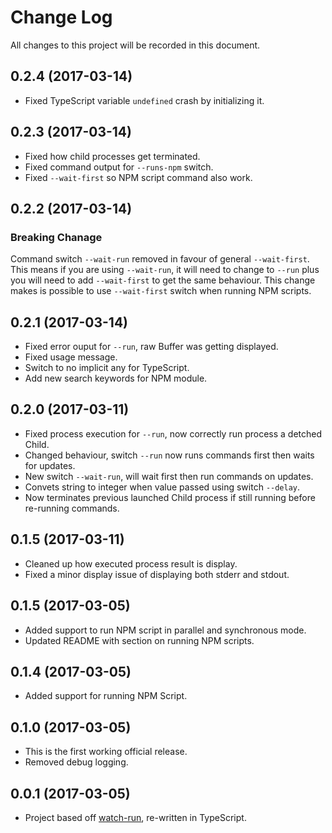 # Change Log

All changes to this project will be recorded in this document.

## 0.2.4 (2017-03-14)

* Fixed TypeScript variable `undefined` crash by initializing it.

## 0.2.3 (2017-03-14)

* Fixed how child processes get terminated.
* Fixed command output for `--runs-npm` switch.
* Fixed `--wait-first` so NPM script command also work.

## 0.2.2 (2017-03-14)

### Breaking Chanage

  Command switch `--wait-run` removed in favour of general `--wait-first`. This means if you are using `--wait-run`, it will need to change to `--run` plus you will need to add `--wait-first` to get the same behaviour. This change makes is possible to use `--wait-first` switch when running NPM scripts.

## 0.2.1 (2017-03-14)

* Fixed error ouput for `--run`, raw Buffer was getting displayed.
* Fixed usage message.
* Switch to no implicit any for TypeScript.
* Add new search keywords for NPM module.

## 0.2.0 (2017-03-11)

* Fixed process execution for `--run`, now correctly run process a detched Child.
* Changed behaviour, switch `--run` now runs commands first then waits for updates.
* New switch `--wait-run`, will wait first then run commands on updates.
* Convets string to integer when value passed using switch `--delay`.
* Now terminates previous launched Child process if still running before re-running commands.

## 0.1.5 (2017-03-11)

* Cleaned up how executed process result is display.
* Fixed a minor display issue of displaying both stderr and stdout.

## 0.1.5 (2017-03-05)

* Added support to run NPM script in parallel and synchronous mode.
* Updated README with section on running NPM scripts.


## 0.1.4 (2017-03-05)

* Added support for running NPM Script.

## 0.1.0 (2017-03-05)

* This is the first working official release.
* Removed debug logging.

## 0.0.1 (2017-03-05)

* Project based off [watch-run](https://www.npmjs.com/package/watch-run), re-written in TypeScript.

